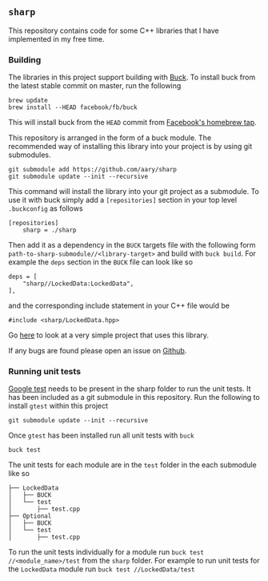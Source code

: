 `sharp`
-------

This repository contains code for some C++ libraries that I have implemented
in my free time.

### Building

The libraries in this project support building with
[Buck](https://buckbuild.com).  To install buck from the latest stable commit
on master, run the following

```
brew update
brew install --HEAD facebook/fb/buck
```

This will install buck from the `HEAD` commit from [Facebook's homebrew
tap](https://github.com/facebook/homebrew-fb).

This repository is arranged in the form of a buck module.  The recommended
way of installing this library into your project is by using  git submodules.

```
git submodule add https://github.com/aary/sharp
git submodule update --init --recursive
```

This command will install the library into your git project as a submodule.
To use it with buck simply add a `[repositories]` section in your top level
`.buckconfig` as follows

```
[repositories]
    sharp = ./sharp
```

Then add it as a dependency in the `BUCK` targets file with the following form
`path-to-sharp-submodule//<library-target>` and build with `buck build`.  For
example the `deps` section in the `BUCK` file can look like so

```
deps = [
    "sharp//LockedData:LockedData",
],
```

and the corresponding include statement in your C++ file would be

```
#include <sharp/LockedData.hpp>
```

Go [here](https://github.com/aary/sharp-example) to look at a very simple
project that uses this library.

If any bugs are found please open an issue on
[Github](https://github.com/aary/sharp).

### Running unit tests

[Google test](https://github.com/google/googletest) needs to be present in the
sharp folder to run the unit tests.  It has been included as a git submodule
in this repository.  Run the following to install `gtest` within this project
```
git submodule update --init --recursive
```

Once `gtest` has been installed run all unit tests with `buck`
```
buck test
```

The unit tests for each module are in the `test` folder in the each submodule
like so

```
├── LockedData
│   ├── BUCK
│   └── test
│       ├── test.cpp
├── Optional
│   ├── BUCK
│   └── test
│       ├── test.cpp
```

To run the unit tests individually for a module run
`buck test //<module_name>/test` from the `sharp` folder.  For example
to run unit tests for the `LockedData` module run `buck test
//LockedData/test`
